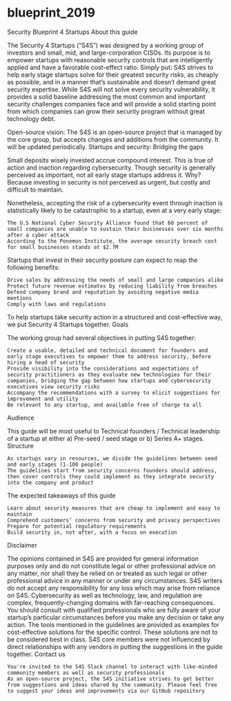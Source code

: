 # blueprint_2019
Security Blueprint 4 Startups
About this guide

The Security 4 Startups (“S4S”) was designed by a working group of investors and small, mid, and large-corporation CISOs. Its purpose is to empower startups with reasonable security controls that are intelligently applied and have a favorable cost-effect ratio. Simply put: S4S strives to help early stage startups solve for their greatest security risks, as cheaply as possible, and in a manner that’s sustainable and doesn’t demand great security expertise. While S4S will not solve every security vulnerability, it provides a solid baseline addressing the most common and important security challenges companies face and will provide a solid starting point from which companies can grow their security program without great technology debt.

Open-source vision: The S4S is an open-source project that is managed by the core group, but accepts changes and additions from the community. It will be updated periodically.
Startups and security: Bridging the gaps

Small deposits wisely invested accrue compound interest. This is true of action and inaction regarding cybersecurity. Though security is generally perceived as important, not all early stage startups address it. Why? Because investing in security is not perceived as urgent, but costly and difficult to maintain.

Nonetheless, accepting the risk of a cybersecurity event through inaction is statistically likely to be catastrophic to a startup, even at a very early stage:

    The U.S National Cyber Security Alliance found that 60 percent of small companies are unable to sustain their businesses over six months after a cyber attack
    According to the Ponemon Institute, the average security breach cost for small businesses stands at $2.7M

Startups that invest in their security posture can expect to reap the following benefits:

    Drive sales by addressing the needs of small and large companies alike
    Protect future revenue estimates by reducing liability from breaches
    Defend company brand and reputation by avoiding negative media mentions
    Comply with laws and regulations

To help startups take security action in a structured and cost-effective way, we put Security 4 Startups together.
Goals

The working group had several objectives in putting S4S together:

    Create a usable, detailed and technical document for founders and early stage executives to empower them to address security, before hiring a head of security
    Provide visibility into the considerations and expectations of security practitioners as they evaluate new technologies for their companies, bridging the gap between how startups and cybersecurity executives view security risks
    Accompany the recommendations with a survey to elicit suggestions for improvement and utility
    Be relevant to any startup, and available free of charge to all

Audience

This guide will be most useful to Technical founders / Technical leadership of a startup at either a) Pre-seed / seed stage or b) Series A+ stages.
Structure

    As startups vary in resources, we divide the guidelines between seed and early stages (1-100 people)
    The guidelines start from security concerns founders should address, then cover controls they could implement as they integrate security into the company and product

The expected takeaways of this guide

    Learn about security measures that are cheap to implement and easy to maintain
    Comprehend customers’ concerns from security and privacy perspectives
    Prepare for potential regulatory requirements
    Build security in, not after, with a focus on execution

Disclaimer

The opinions contained in S4S are provided for general information purposes only and do not constitute legal or other professional advice on any matter, nor shall they be relied on or treated as such legal or other professional advice in any manner or under any circumstances. S4S writers do not accept any responsibility for any loss which may arise from reliance on S4S. Cybersecurity as well as technology, law, and regulation are complex, frequently-changing domains with far-reaching consequences. You should consult with qualified professionals who are fully aware of your startup’s particular circumstances before you make any decision or take any action. The tools mentioned in the guidelines are provided as examples for cost-effective solutions for the specific control. These solutions are not to be considered best in class. S4S core members were not influenced by direct relationships with any vendors in putting the suggestions in the guide together.
Contact us

    You're invited to the S4S Slack channel to interact with like-minded community members as well as security professionals
    As an open-source project, the S4S initiative strives to get better from suggestions and ideas shared by the community. Please feel free to suggest your ideas and improvements via our GitHub repository
